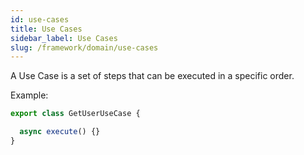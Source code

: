 ```yaml
---
id: use-cases
title: Use Cases
sidebar_label: Use Cases
slug: /framework/domain/use-cases
---
```


A Use Case is a set of steps that can be executed in a specific order.

Example:

```ts
export class GetUserUseCase {

  async execute() {}
}
``` 
